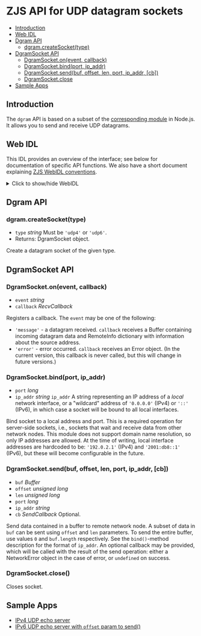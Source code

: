 ZJS API for UDP datagram sockets
================================

* [Introduction](#introduction)
* [Web IDL](#web-idl)
* [Dgram API](#dgram-api)
  * [dgram.createSocket(type)](#dgramcreatesockettype)
* [DgramSocket API](#dgramsocket-api)
  * [DgramSocket.on(event, callback)](#dgramsocketonevent-callback)
  * [DgramSocket.bind(port, ip_addr)](#dgramsocketbindport-ip_addr)
  * [DgramSocket.send(buf, offset, len, port, ip_addr, [cb])](#dgramsocketsendbuf-offset-len-port-ip_addr-cb)
  * [DgramSocket.close](#dgramsocketclose)
* [Sample Apps](#sample-apps)

Introduction
------------
The `dgram` API is based on a subset of the
[corresponding module](https://nodejs.org/api/dgram.html) in Node.js.
It allows you to send and receive UDP datagrams.

Web IDL
-------
This IDL provides an overview of the interface; see below for documentation of
specific API functions.  We also have a short document explaining [ZJS WebIDL conventions](Notes_on_WebIDL.md).
<details>
<summary> Click to show/hide WebIDL</summary>
<pre>
// require returns a socket factory object
// var dgram = require('dgram');
<p><p>
[ReturnFromRequire]
interface Dgram {
    DgramSocket createSocket(string udp4_or_udp6);
};
<p>
[ExternalInterface=(Buffer)]
interface DgramSocket {
    void on(string event, RecvCallback cb);
    void bind(long port, string ip_addr);
    void send(Buffer buf, unsigned long offset, unsigned long len, long port,
              string ip_addr, optional SendCallback cb);
    void close();
};
<p>
callback RecvCallback = void (Buffer msg, RemoteInfo rinfo);
callback SendCallback = void (Error err);  // or undefined if no error
<p>
callback EventCallback = void (any... args);  // callback args depend on event
<p>
dictionary RemoteInfo {
    string ip_addr;
    string family;
    long port;
};
</pre>
</details>

Dgram API
---------
### dgram.createSocket(type)
* `type` *string* Must be `'udp4'` or `'udp6'`.
* Returns: DgramSocket object.

Create a datagram socket of the given type.

DgramSocket API
---------------
### DgramSocket.on(event, callback)
* `event` *string*
* `callback` *RecvCallback*

Registers a callback. The `event` may be one of the following:

* `'message'` - a datagram received. `callback` receives a Buffer
  containing incoming datagram data and RemoteInfo dictionary with
  information about the source address.
* `'error'` - error occurred. `callback` receives an Error object.
  (In the current version, this callback is never called, but this
  will change in future versions.)

### DgramSocket.bind(port, ip_addr)
* `port` *long*
* `ip_addr` *string* `ip_addr` A string representing an IP address of
a *local* network interface, or a "wildcard" address of `'0.0.0.0'` (IPv4)
or `'::'` (IPv6), in which case a socket will be bound to all local
interfaces.

Bind socket to a local address and port. This is a required operation for
server-side sockets, i.e., sockets that wait and receive data from other
network nodes.  This module does not support domain name resolution, so only
IP addresses are allowed. At the time of writing, local interface
addresses are hardcoded to be: `'192.0.2.1'` (IPv4) and `'2001:db8::1'`
(IPv6), but these will become configurable in the future.

### DgramSocket.send(buf, offset, len, port, ip_addr, [cb])
* `buf` *Buffer*
* `offset` *unsigned long*
* `len` *unsigned long*
* `port` *long*
* `ip_addr` *string*
* `cb` *SendCallback* Optional.

Send data contained in a buffer to remote network node. A subset of
data in `buf` can be sent using `offset` and `len` parameters. To send
the entire buffer, use values `0` and `buf.length` respectively. See
the `bind()`-method description for the format of `ip_addr`. An optional
callback may be provided, which will be called with the result of the send
operation: either a NetworkError object in the case of error, or `undefined`
on success.

### DgramSocket.close()

Closes socket.

Sample Apps
-----------
* [IPv4 UDP echo server](../samples/UDPEchoServ4.js)
* [IPv6 UDP echo server with `offset` param to send()](../samples/UDPEchoServ6.js)
